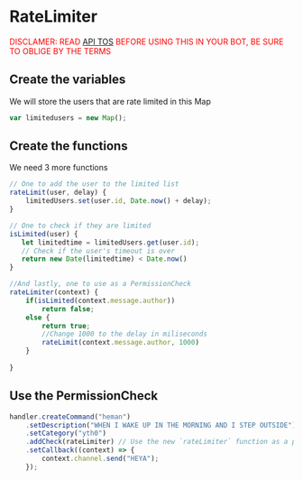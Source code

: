 # RateLimiter
<span style="color: red">DISCLAMER: READ <a href="https://discordapp.com/developers/docs/legal">API TOS</a> BEFORE USING THIS IN YOUR BOT, BE SURE TO OBLIGE BY THE TERMS</span>
## Create the variables
We will store the users that are rate limited in this Map
```js
var limitedusers = new Map();
```

## Create the functions
We need 3 more functions
```js
// One to add the user to the limited list
rateLimit(user, delay) {
    limitedUsers.set(user.id, Date.now() + delay);
}

// One to check if they are limited
isLimited(user) {
   let limitedtime = limitedUsers.get(user.id);
   // Check if the user's timeout is over
   return new Date(limitedtime) < Date.now()
}

//And lastly, one to use as a PermissionCheck
rateLimiter(context) {
    if(isLimited(context.message.author))
        return false;
    else {
        return true;
        //Change 1000 to the delay in miliseconds
        rateLimit(context.message.author, 1000)
    }
        
}
```

## Use the PermissionCheck
```js
handler.createCommand("heman")
    .setDescription("WHEN I WAKE UP IN THE MORNING AND I STEP OUTSIDE")
    .setCategory("yth0")
    .addCheck(rateLimiter) // Use the new `rateLimiter` function as a permision check
    .setCallback((context) => {
        context.channel.send("HEYA");
    });
```